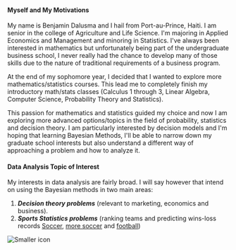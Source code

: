 

#### Myself and My Motivations

My name is Benjamin Dalusma and I hail from Port-au-Prince, Haiti. I am senior in the college of Agriculture and Life Science. I'm majoring in Applied Economics and Management and minoring in Statistics. I've always been interested in mathematics but unfortunately being part of the undergraduate business school, I never really had the chance to develop many of those skills due to the nature of traditional requirements of a business program. 

At the end of my sophomore year, I decided that I wanted to explore more mathematics/statistics courses. This lead me to completely finish my introductory math/stats classes (Calculus 1 through 3, Linear Algebra, Computer Science, Probability Theory and Statistics). 

This passion for mathematics and statistics guided my choice and now I am exploring more advanced options/topics in the field of probability, statistics and decision theory. I am particularly interested by decision models and I'm hoping that learning Bayesian Methods, I'll be able to narrow down my graduate school interests but also understand a different way of approaching a problem and how to analyze it.

#### Data Analysis Topic of Interest
My interests in data analysis are fairly broad. I will say however that intend on using the Bayesian methods in two main areas:

1. ***Decision theory problems*** (relevant to marketing, economics and business).
2. ***Sports Statistics problems*** (ranking teams and predicting wins-loss records [Soccer](http://probabilityandlaw.blogspot.com/2013/08/the-problem-with-predicting-football.html), [more soccer](http://www.pinnaclesports.com/en/betting-articles/sport/bayesian-analysis-and-sports-betting) and [football](http://ccrg.rit.edu/~whelan/talks/whelan20101008.pdf)) 

![Smaller icon](http://www.pinnaclesports.com/Cms_Data/Contents/Guest/Media/betting-articles/strategy/using-bayesian-analysis-to-predict-sports-betting-xl.jpg)